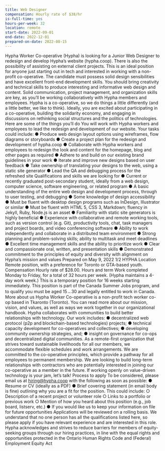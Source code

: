 ```yaml
---
title: Web Designer
compensation: Hourly rate of $38/hr
is-full-time: yes
hours-per-week: 32
location: remote
start-date: 2022-09-01
end-date: 2022-12-01
prepared-on-date: 2022-08-15
---
```


Hypha Worker Co-operative (Hypha) is looking for a Junior Web Designer to redesign and
develop Hypha’s website (hypha.coop). There is also the possibility of assisting on external
client projects. This is an ideal position for anyone just starting out in tech and interested in
working with a non-profit co-operative. The candidate must possess solid design sensibilities
and have excellent front-end development skills. You should bring creativity and technical
skills to produce interesting and informative web design and content. Solid communication,
project management, and organization skills are key, as you’ll be working collaboratively with
Hypha members and employees.
Hypha is a co-operative, so we do things a little differently (and a little better, we like to think).
Ideally, you are excited about participating in a co-operative, building the solidarity economy,
and engaging in discussions on rethinking social structures and the politics of technologies.
Here are some of the things you’ll do
You will work with Hypha workers and employees to lead the redesign and development of
our website. Your tasks could include:
● Produce web design layout options using wireframes, flow diagrams or storyboards
● Create a project plan for the redesign and development of hypha.coop
● Collaborate with Hypha workers and employees to redesign the look and content for
the homepage, blog and other pages as required
● Adhere to and build on our existing brand guidelines in your work
● Iterate and improve new designs based on user feedback
● Take ownership of translating your designs to the web, using a static site generator
● Lead the QA and debugging process for the refreshed site
Qualifications and skills we are looking for
● Current or recently graduated post-secondary student, ideally from a web design,
computer science, software engineering, or related program
● A basic understanding of the entire web design and development process, through to
user testing, and debugging
● Some knowledge of design accessibility
● Must be fluent with desktop design programs such as InDesign, Illustrator or similar
● Must be fluent with HTML 5, CSS 3, Markdown; fluency in Jekyll, Ruby, Node.js is an
asset
● Familiarity with static site generators is highly beneficial
● Experience with collaborative and remote working tools, such as version control (e.g.
Git), productivity tools, chat, task managers and project boards, and video
conferencing software
● Ability to work independently and collaborate in a distributed team environment
● Strong planning and problem-solving skills; ability to multitask and meet deadlines
● Excellent time management skills and the ability to prioritize work
● Clear and compassionate oral, written, and presentation skills
● Demonstrated commitment to the principles of equity and diversity with alignment on
Hypha’s mission and values
Prepared on May 9, 2022 1/2
HYPHA
Location
Remote position, with a preference for Toronto or GTA-based youth.
Compensation
Hourly rate of $28.00.
Hours and term
Work completed Monday to Friday, for a total of 32 hours per week. (Hypha maintains a 4-day
work week.) This is a temporary position for 16 weeks starting immediately. This position is
part of the Canada Summer Jobs program, and to qualify you must be aged 15﹘30 and legally
entitled to work in Canada.
More about us
Hypha Worker Co-operative is a non-profit tech worker co-op based in Tkaronto (Toronto).
You can read more about our mission, vision, and values, as well as ways we work together in
our organizational handbook. Hypha collaborates with communities to build better
relationships with technology. Our work includes:
● decentralized web protocol (p2p and blockchain-based technologies) projects;
● technical capacity development for co-operatives and collectives;
● developing community ownership strategies, and;
● insight on governance for co-ops and decentralized digital communities.
As a remote-first organization that strives toward sustainable livelihoods for all our members,
we accommodate flexible schedules and work arrangements. We are committed to the
co-operative principles, which provide a pathway for all employees to permanent
membership. We are looking to build long-term relationships with contractors who are
potentially interested in joining our co-operative as a member in the future. If working openly
on value-driven technology is your jam, let’s talk!
Process to apply
To be considered, please email us at hiring@hypha.coop with the following as soon as
possible:
● Resume or CV (ideally as a PDF)
● Brief covering statement (in email body is fine) outlining why you are a fit for the
position. This could include:
○ Description of a recent project or volunteer role
○ Links to a portfolio or previous work
○ Mention of how you heard about this position (e.g., job board, listserv, etc.)
● If you would like us to keep your information on file for future opportunities
Applications will be reviewed on a rolling basis. We understand that no one person has all the
qualifications listed here, so please apply if you have relevant experience and are interested
in this role.
Hypha acknowledges and strives to reduce barriers for members of equity-seeking groups
through our hiring practices, in line with the equal rights and opportunities protected in the
Ontario Human Rights Code and (Federal) Employment Equity Act